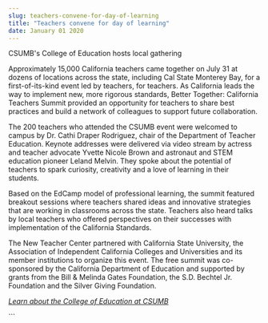 ```yaml
---
slug: teachers-convene-for-day-of-learning
title: "Teachers convene for day of learning"
date: January 01 2020
---
```


 
<p>CSUMB's College of Education hosts local gathering</p>
<p>
  Approximately 15,000 California teachers came together on July 31 at dozens of
  locations across the state, including Cal State Monterey Bay, for a
  first&#45;of&#45;its&#45;kind event led by teachers, for teachers. As
  California leads the way to implement new, more rigorous standards, Better
  Together: California Teachers Summit provided an opportunity for teachers to
  share best practices and build a network of colleagues to support future
  collaboration.
</p>
<p>
  The 200 teachers who attended the CSUMB event were welcomed to campus by Dr.
  Cathi Draper Rodriguez, chair of the Department of Teacher Education. Keynote
  addresses were delivered via video stream by actress and teacher advocate
  Yvette Nicole Brown and astronaut and STEM education pioneer Leland Melvin.
  They spoke about the potential of teachers to spark curiosity, creativity and
  a love of learning in their students.
</p>
<p>
  Based on the EdCamp model of professional learning, the summit featured
  breakout sessions where teachers shared ideas and innovative strategies that
  are working in classrooms across the state. Teachers also heard talks by local
  teachers who offered perspectives on their successes with implementation of
  the California Standards.
</p>
<p>
  The New Teacher Center partnered with California State University, the
  Association of Independent California Colleges and Universities and its member
  institutions to organize this event. The free summit was co&#45;sponsored by
  the California Department of Education and supported by grants from the Bill
  &amp; Melinda Gates Foundation, the S.D. Bechtel Jr. Foundation and the Silver
  Giving Foundation.
</p>
<p>
  <em
    ><a href="https://csumb.edu/education"
      >Learn about the College of Education at CSUMB</a
    ></em
  >
</p>
```
